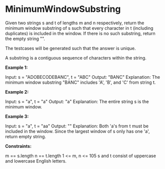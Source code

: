 # MinimumWindowSubstring

Given two strings s and t of lengths m and n respectively, return the minimum window substring of s such that every character in t (including duplicates) is included in the window. If there is no such substring, return the empty string "".

The testcases will be generated such that the answer is unique.

A substring is a contiguous sequence of characters within the string.

 

<p><b>Example 1:</b></p>

Input: s = "ADOBECODEBANC", t = "ABC"
Output: "BANC"
Explanation: The minimum window substring "BANC" includes 'A', 'B', and 'C' from string t.

<p><b>Example 2:</b></p>

Input: s = "a", t = "a"
Output: "a"
Explanation: The entire string s is the minimum window.

<p><b>Example 3:</b></p>

Input: s = "a", t = "aa"
Output: ""
Explanation: Both 'a's from t must be included in the window.
Since the largest window of s only has one 'a', return empty string.
 

<p><b>Constraints:</b></p>

m == s.length
n == t.length
1 <= m, n <= 105
s and t consist of uppercase and lowercase English letters.
